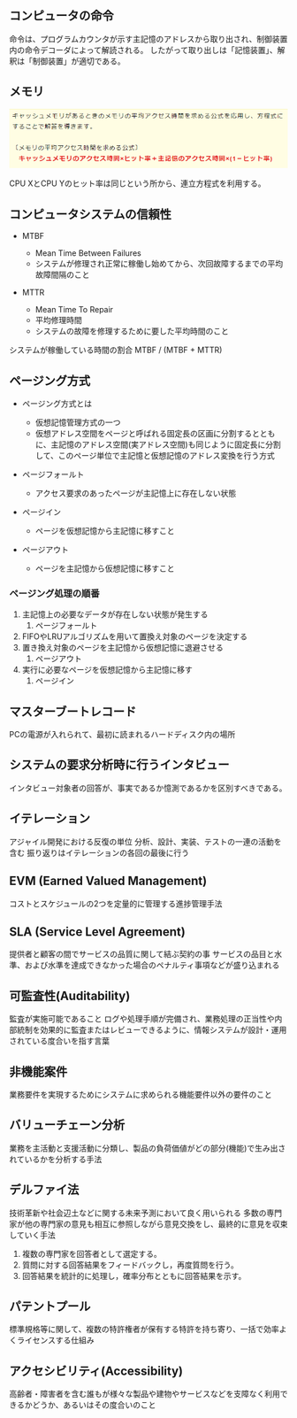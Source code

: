 ## コンピュータの命令
命令は、プログラムカウンタが示す主記憶のアドレスから取り出され、制御装置内の命令デコーダによって解読される。
したがって取り出しは「記憶装置」、解釈は「制御装置」が適切である。


## メモリ
![picture 1](../../images/1008e0dbee5aa4ab1c78d67017d7b441e3771eeac133bd60b6a1adf8b14f4399.png)

CPU XとCPU Yのヒット率は同じという所から、連立方程式を利用する。


## コンピュータシステムの信頼性
- MTBF
  - Mean Time Between Failures
  - システムが修理され正常に稼働し始めてから、次回故障するまでの平均故障間隔のこと

- MTTR
  - Mean Time To Repair
  - 平均修理時間
  - システムの故障を修理するために要した平均時間のこと

システムが稼働している時間の割合
MTBF / (MTBF + MTTR)


## ページング方式
- ページング方式とは
  - 仮想記憶管理方式の一つ
  - 仮想アドレス空間をページと呼ばれる固定長の区画に分割するとともに、主記憶のアドレス空間(実アドレス空間)も同じように固定長に分割して、このページ単位で主記憶と仮想記憶のアドレス変換を行う方式

- ページフォールト
  - アクセス要求のあったページが主記憶上に存在しない状態
- ページイン
  - ページを仮想記憶から主記憶に移すこと
- ページアウト
  - ページを主記憶から仮想記憶に移すこと

### ページング処理の順番
1. 主記憶上の必要なデータが存在しない状態が発生する
   1. ページフォールト
2. FIFOやLRUアルゴリズムを用いて置換え対象のページを決定する
3. 置き換え対象のページを主記憶から仮想記憶に退避させる
   1. ページアウト
4. 実行に必要なページを仮想記憶から主記憶に移す
   1. ページイン


## マスターブートレコード
PCの電源が入れられて、最初に読まれるハードディスク内の場所


## システムの要求分析時に行うインタビュー
インタビュー対象者の回答が、事実であるか憶測であるかを区別すべきである。


## イテレーション
アジャイル開発における反復の単位
分析、設計、実装、テストの一連の活動を含む
振り返りはイテレーションの各回の最後に行う


## EVM (Earned Valued Management)
コストとスケジュールの2つを定量的に管理する進捗管理手法


## SLA (Service Level Agreement)
提供者と顧客の間でサービスの品質に関して結ぶ契約の事
サービスの品目と水準、および水準を達成できなかった場合のペナルティ事項などが盛り込まれる


## 可監査性(Auditability)
監査が実施可能であること
ログや処理手順が完備され、業務処理の正当性や内部統制を効果的に監査またはレビューできるように、情報システムが設計・運用されている度合いを指す言葉


## 非機能案件
業務要件を実現するためにシステムに求められる機能要件以外の要件のこと


## バリューチェーン分析
業務を主活動と支援活動に分類し、製品の負荷価値がどの部分(機能)で生み出されているかを分析する手法


## デルファイ法
技術革新や社会辺土などに関する未来予測において良く用いられる
多数の専門家が他の専門家の意見も相互に参照しながら意見交換をし、最終的に意見を収束していく手法

1. 複数の専門家を回答者として選定する。
2. 質問に対する回答結果をフィードバックし，再度質問を行う。
3. 回答結果を統計的に処理し，確率分布とともに回答結果を示す。


## パテントプール
標準規格等に関して、複数の特許権者が保有する特許を持ち寄り、一括で効率よくライセンスする仕組み


## アクセシビリティ(Accessibility)
高齢者・障害者を含む誰もが様々な製品や建物やサービスなどを支障なく利用できるかどうか、あるいはその度合いのこと


